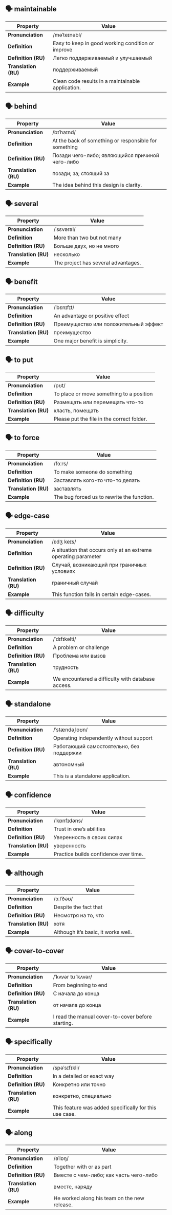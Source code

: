 ## 🗣️ maintainable

| Property             | Value                                             |
| -------------------- | ------------------------------------------------- |
| **Pronunciation**    | /məˈteɪnəbl/                                      |
| **Definition**       | Easy to keep in good working condition or improve |
| **Definition (RU)**  | Легко поддерживаемый и улучшаемый                 |
| **Translation (RU)** | поддерживаемый                                    |
| **Example**          | Clean code results in a maintainable application. |

## 🗣️ behind

| Property             | Value                                                 |
| -------------------- | ----------------------------------------------------- |
| **Pronunciation**    | /bɪˈhaɪnd/                                            |
| **Definition**       | At the back of something or responsible for something |
| **Definition (RU)**  | Позади чего-либо; являющийся причиной чего-либо       |
| **Translation (RU)** | позади; за; стоящий за                                |
| **Example**          | The idea behind this design is clarity.               |

## 🗣️ several

| Property             | Value                               |
| -------------------- | ----------------------------------- |
| **Pronunciation**    | /ˈsɛvərəl/                          |
| **Definition**       | More than two but not many          |
| **Definition (RU)**  | Больше двух, но не много            |
| **Translation (RU)** | несколько                           |
| **Example**          | The project has several advantages. |

## 🗣️ benefit

| Property             | Value                                 |
| -------------------- | ------------------------------------- |
| **Pronunciation**    | /ˈbɛnɪfɪt/                            |
| **Definition**       | An advantage or positive effect       |
| **Definition (RU)**  | Преимущество или положительный эффект |
| **Translation (RU)** | преимущество                          |
| **Example**          | One major benefit is simplicity.      |

## 🗣️ to put

| Property             | Value                                      |
| -------------------- | ------------------------------------------ |
| **Pronunciation**    | /pʊt/                                      |
| **Definition**       | To place or move something to a position   |
| **Definition (RU)**  | Размещать или перемещать что-то            |
| **Translation (RU)** | класть, помещать                           |
| **Example**          | Please put the file in the correct folder. |

## 🗣️ to force

| Property             | Value                                      |
| -------------------- | ------------------------------------------ |
| **Pronunciation**    | /fɔːrs/                                    |
| **Definition**       | To make someone do something               |
| **Definition (RU)**  | Заставлять кого-то что-то делать           |
| **Translation (RU)** | заставлять                                 |
| **Example**          | The bug forced us to rewrite the function. |

## 🗣️ edge-case

| Property             | Value                                                          |
| -------------------- | -------------------------------------------------------------- |
| **Pronunciation**    | /ɛdʒ keɪs/                                                     |
| **Definition**       | A situation that occurs only at an extreme operating parameter |
| **Definition (RU)**  | Случай, возникающий при граничных условиях                     |
| **Translation (RU)** | граничный случай                                               |
| **Example**          | This function fails in certain edge-cases.                     |

## 🗣️ difficulty

| Property             | Value                                             |
| -------------------- | ------------------------------------------------- |
| **Pronunciation**    | /ˈdɪfɪkəlti/                                      |
| **Definition**       | A problem or challenge                            |
| **Definition (RU)**  | Проблема или вызов                                |
| **Translation (RU)** | трудность                                         |
| **Example**          | We encountered a difficulty with database access. |

## 🗣️ standalone

| Property             | Value                                    |
| -------------------- | ---------------------------------------- |
| **Pronunciation**    | /ˈstændəˌloʊn/                           |
| **Definition**       | Operating independently without support  |
| **Definition (RU)**  | Работающий самостоятельно, без поддержки |
| **Translation (RU)** | автономный                               |
| **Example**          | This is a standalone application.        |

## 🗣️ confidence

| Property             | Value                                 |
| -------------------- | ------------------------------------- |
| **Pronunciation**    | /ˈkɒnfɪdəns/                          |
| **Definition**       | Trust in one’s abilities              |
| **Definition (RU)**  | Уверенность в своих силах             |
| **Translation (RU)** | уверенность                           |
| **Example**          | Practice builds confidence over time. |

## 🗣️ although

| Property             | Value                               |
| -------------------- | ----------------------------------- |
| **Pronunciation**    | /ɔːlˈðəʊ/                           |
| **Definition**       | Despite the fact that               |
| **Definition (RU)**  | Несмотря на то, что                 |
| **Translation (RU)** | хотя                                |
| **Example**          | Although it’s basic, it works well. |

## 🗣️ cover-to-cover

| Property             | Value                                             |
| -------------------- | ------------------------------------------------- |
| **Pronunciation**    | /ˈkʌvər tu ˈkʌvər/                                |
| **Definition**       | From beginning to end                             |
| **Definition (RU)**  | С начала до конца                                 |
| **Translation (RU)** | от начала до конца                                |
| **Example**          | I read the manual cover-to-cover before starting. |

## 🗣️ specifically

| Property             | Value                                                  |
| -------------------- | ------------------------------------------------------ |
| **Pronunciation**    | /spəˈsɪfɪkli/                                          |
| **Definition**       | In a detailed or exact way                             |
| **Definition (RU)**  | Конкретно или точно                                    |
| **Translation (RU)** | конкретно, специально                                  |
| **Example**          | This feature was added specifically for this use case. |

## 🗣️ along

| Property             | Value                                        |
| -------------------- | -------------------------------------------- |
| **Pronunciation**    | /əˈlɒŋ/                                      |
| **Definition**       | Together with or as part                     |
| **Definition (RU)**  | Вместе с чем-либо; как часть чего-либо       |
| **Translation (RU)** | вместе, наряду                               |
| **Example**          | He worked along his team on the new release. |
